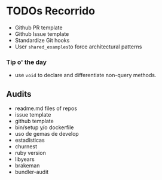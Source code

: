 # TODOs Recorrido
- Github PR template
- Github Issue template
- Standardize Git hooks
- User `shared_examples`to force architectural patterns

### Tip o' the day
- use `void` to declare and differentiate non-query methods.

## Audits
- readme.md files of repos
- issue template
- github template
- bin/setup y/o dockerfile
- uso de gemas de develop
- estadísticas
- churnest
- ruby version
- libyears
- brakeman
- bundler-audit